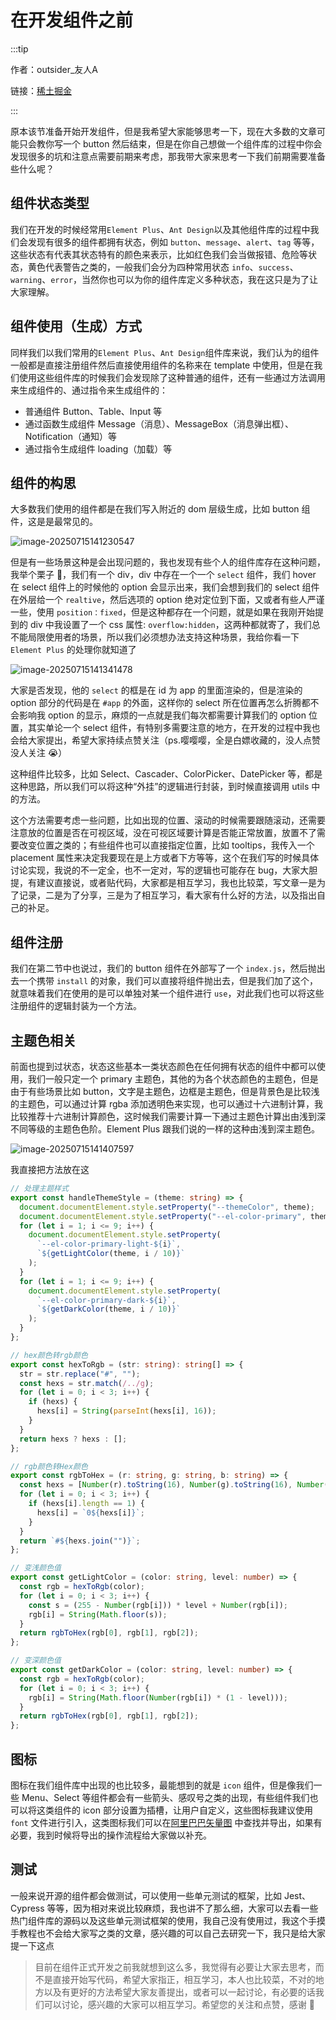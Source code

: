 # 在开发组件之前

:::tip

作者：outsider_友人A

链接：[稀土掘金](https://juejin.cn/post/7406999328769064969)

:::



原本该节准备开始开发组件，但是我希望大家能够思考一下，现在大多数的文章可能只会教你写一个 button 然后结束，但是在你自己想做一个组件库的过程中你会发现很多的坑和注意点需要前期来考虑，那我带大家来思考一下我们前期需要准备些什么呢？



## 组件状态类型

我们在开发的时候经常用`Element Plus`、`Ant Design`以及其他组件库的过程中我们会发现有很多的组件都拥有状态，例如 `button`、`message`、`alert`、`tag` 等等，这些状态有代表其状态特有的颜色来表示，比如红色我们会当做报错、危险等状态，黄色代表警告之类的，一般我们会分为四种常用状态 `info`、`success`、`warning`、`error`，当然你也可以为你的组件库定义多种状态，我在这只是为了让大家理解。



## 组件使用（生成）方式

同样我们以我们常用的`Element Plus`、`Ant Design`组件库来说，我们认为的组件一般都是直接注册组件然后直接使用组件的名称来在 template 中使用，但是在我们使用这些组件库的时候我们会发现除了这种普通的组件，还有一些通过方法调用来生成组件的、通过指令来生成组件的：

- 普通组件 Button、Table、Input 等
- 通过函数生成组件 Message（消息）、MessageBox（消息弹出框）、Notification（通知）等
- 通过指令生成组件 loading（加载）等



## 组件的构思

大多数我们使用的组件都是在我们写入附近的 dom 层级生成，比如 button 组件，这是是最常见的。

![image-20250715141230547](https://gitee.com/xarzhi/picture/raw/master/img/image-20250715141230547.png)

但是有一些场景这种是会出现问题的，我也发现有些个人的组件库存在这种问题，我举个栗子 🌰，我们有一个 div，div 中存在一个一个 `select` 组件，我们 hover 在 select 组件上的时候他的 option 会显示出来，我们会想到我们的 select 组件在外层给一个 `realtive`，然后选项的 option 绝对定位到下面，又或者有些人严谨一些，使用 `position：fixed`，但是这种都存在一个问题，就是如果在我刚开始提到的 div 中我设置了一个 css 属性: `overflow:hidden`，这两种都就寄了，我们总不能局限使用者的场景，所以我们必须想办法支持这种场景，我给你看一下 `Element Plus` 的处理你就知道了

![image-20250715141341478](https://gitee.com/xarzhi/picture/raw/master/img/image-20250715141341478.png)

大家是否发现，他的 `select` 的框是在 id 为 app 的里面渲染的，但是渲染的 option 部分的代码是在 `#app` 的外面，这样你的 select 所在位置再怎么折腾都不会影响我 option 的显示，麻烦的一点就是我们每次都需要计算我们的 option 位置，其实单论一个 select 组件，有特别多需要注意的地方，在开发的过程中我也会给大家提出，希望大家持续点赞关注（ps.嘤嘤嘤，全是白嫖收藏的，没人点赞没人关注 😭）

这种组件比较多，比如 Select、Cascader、ColorPicker、DatePicker 等，都是这种思路，所以我们可以将这种“外挂”的逻辑进行封装，到时候直接调用 utils 中的方法。

这个方法需要考虑一些问题，比如出现的位置、滚动的时候需要跟随滚动，还需要注意放的位置是否在可视区域，没在可视区域要计算是否能正常放置，放置不了需要改变位置之类的；有些组件也可以直接指定位置，比如 tooltips，我传入一个 placement 属性来决定我要现在是上方或者下方等等，这个在我们写的时候具体讨论实现，我说的不一定全，也不一定对，写的逻辑也可能存在 bug，大家大胆提，有建议直接说，或者贴代码，大家都是相互学习，我也比较菜，写文章一是为了记录，二是为了分享，三是为了相互学习，看大家有什么好的方法，以及指出自己的补足。



## 组件注册

我们在第二节中也说过，我们的 button 组件在外部写了一个 `index.js`，然后抛出去一个携带 `install` 的对象，我们可以直接将组件抛出去，但是我们加了这个，就意味着我们在使用的是可以单独对某一个组件进行 `use`，对此我们也可以将这些注册组件的逻辑封装为一个方法。



## 主题色相关

前面也提到过状态，状态这些基本一类状态颜色在任何拥有状态的组件中都可以使用，我们一般只定一个 primary 主题色，其他的为各个状态颜色的主题色，但是由于有些场景比如 button，文字是主题色，边框是主题色，但是背景色是比较浅的主题色，可以通过计算 rgba 添加透明色来实现，也可以通过十六进制计算，我比较推荐十六进制计算颜色，这时候我们需要计算一下通过主题色计算出由浅到深不同等级的主题色色阶。Element Plus 跟我们说的一样的这种由浅到深主题色。

![image-20250715141407597](https://gitee.com/xarzhi/picture/raw/master/img/image-20250715141407597.png)

我直接把方法放在这

```ts
// 处理主题样式
export const handleThemeStyle = (theme: string) => {
  document.documentElement.style.setProperty("--themeColor", theme);
  document.documentElement.style.setProperty("--el-color-primary", theme);
  for (let i = 1; i <= 9; i++) {
    document.documentElement.style.setProperty(
      `--el-color-primary-light-${i}`,
      `${getLightColor(theme, i / 10)}`
    );
  }
  for (let i = 1; i <= 9; i++) {
    document.documentElement.style.setProperty(
      `--el-color-primary-dark-${i}`,
      `${getDarkColor(theme, i / 10)}`
    );
  }
};

// hex颜色转rgb颜色
export const hexToRgb = (str: string): string[] => {
  str = str.replace("#", "");
  const hexs = str.match(/../g);
  for (let i = 0; i < 3; i++) {
    if (hexs) {
      hexs[i] = String(parseInt(hexs[i], 16));
    }
  }
  return hexs ? hexs : [];
};

// rgb颜色转Hex颜色
export const rgbToHex = (r: string, g: string, b: string) => {
  const hexs = [Number(r).toString(16), Number(g).toString(16), Number(b).toString(16)];
  for (let i = 0; i < 3; i++) {
    if (hexs[i].length == 1) {
      hexs[i] = `0${hexs[i]}`;
    }
  }
  return `#${hexs.join("")}`;
};

// 变浅颜色值
export const getLightColor = (color: string, level: number) => {
  const rgb = hexToRgb(color);
  for (let i = 0; i < 3; i++) {
    const s = (255 - Number(rgb[i])) * level + Number(rgb[i]);
    rgb[i] = String(Math.floor(s));
  }
  return rgbToHex(rgb[0], rgb[1], rgb[2]);
};

// 变深颜色值
export const getDarkColor = (color: string, level: number) => {
  const rgb = hexToRgb(color);
  for (let i = 0; i < 3; i++) {
    rgb[i] = String(Math.floor(Number(rgb[i]) * (1 - level)));
  }
  return rgbToHex(rgb[0], rgb[1], rgb[2]);
};
```

## 图标

图标在我们组件库中出现的也比较多，最能想到的就是 `icon` 组件，但是像我们一些 Menu、Select 等组件都会有一些箭头、感叹号之类的出现，有些组件我们也可以将这类组件的 icon 部分设置为插槽，让用户自定义，这些图标我建议使用 `font` 文件进行引入，这类图标我们可以在[阿里巴巴矢量图](https://link.juejin.cn?target=https%3A%2F%2Fwww.iconfont.cn%2F) 中查找并导出，如果有必要，我到时候将导出的操作流程给大家做以补充。



## 测试

一般来说开源的组件都会做测试，可以使用一些单元测试的框架，比如 Jest、Cypress 等等，因为相对来说比较麻烦，我也讲不了那么细，大家可以去看一些热门组件库的源码以及这些单元测试框架的使用，我自己没有使用过，我这个手摸手教程也不会给大家写之类的文章，感兴趣的可以自己去研究一下，我只是给大家提一下这点

> 目前在组件正式开发之前我就想到这么多，我觉得有必要让大家去思考，而不是直接开始写代码，希望大家指正，相互学习，本人也比较菜，不对的地方以及有更好的方法希望大家友善提出，或者可以一起讨论，有必要的话我们可以讨论，感兴趣的大家可以相互学习。希望您的关注和点赞，感谢 🤝

